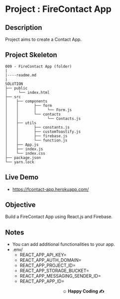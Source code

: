 
# Project : FireContact App 

## Description

Project aims to create a Contact App.

## Project Skeleton

```
009 - FireContact App (folder)
|
|----readme.md
|
SOLUTION
├── public
│     └── index.html
├── src
│    ├── components
│    │       ├── form
│    │       │     └── Form.js
│    │       └── contacts
│    │             └── Contacts.js
│    ├── utils
│    │       ├── constants.js
│    │       ├── customToastify.js
│    │       ├── firebase.js
│    │       └── function.js
│    ├── App.js
│    ├── index.js
│    └── index.css
├── package.json
└── yarn.lock
```

## Live Demo
- https://fcontact-app.herokuapp.com/

## Objective

Build a FireContact App using React.js and Firebase.

## Notes

- You can add additional functionalities to your app.
- .env/
    - REACT_APP_API_KEY=
    - REACT_APP_AUTH_DOMAIN=
    - REACT_APP_PROJECT_ID=
    - REACT_APP_STORAGE_BUCKET=
    - REACT_APP_MESSAGING_SENDER_ID=
    - REACT_APP_APP_ID=

**<p align="center">&#9786; Happy Coding &#9997;</p>**
